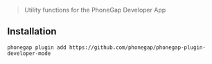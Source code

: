 > Utility functions for the PhoneGap Developer App

## Installation

```
phonegap plugin add https://github.com/phonegap/phonegap-plugin-developer-mode
```
